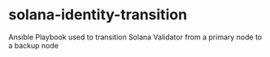 # solana-identity-transition
Ansible Playbook used to transition Solana Validator from a primary node to a backup node
